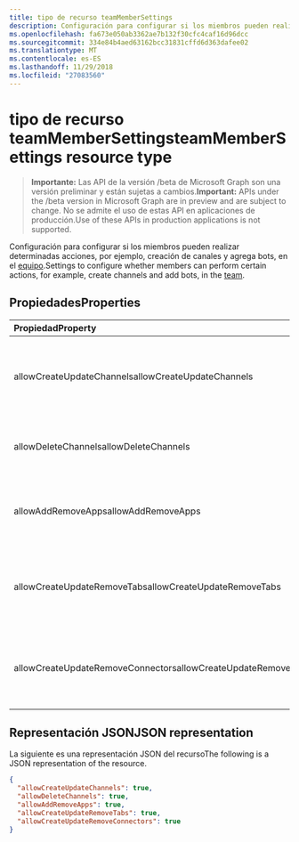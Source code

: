 ```yaml
---
title: tipo de recurso teamMemberSettings
description: Configuración para configurar si los miembros pueden realizar determinadas acciones, por ejemplo, creación de canales y agrega bots, en el equipo.
ms.openlocfilehash: fa673e050ab3362ae7b132f30cfc4caf16d96dcc
ms.sourcegitcommit: 334e84b4aed63162bcc31831cffd6d363dafee02
ms.translationtype: MT
ms.contentlocale: es-ES
ms.lasthandoff: 11/29/2018
ms.locfileid: "27083560"
---
```

# <a name="teammembersettings-resource-type"></a><span data-ttu-id="5edb3-103">tipo de recurso teamMemberSettings</span><span class="sxs-lookup"><span data-stu-id="5edb3-103">teamMemberSettings resource type</span></span>

> <span data-ttu-id="5edb3-104">**Importante:** Las API de la versión /beta de Microsoft Graph son una versión preliminar y están sujetas a cambios.</span><span class="sxs-lookup"><span data-stu-id="5edb3-104">**Important:** APIs under the /beta version in Microsoft Graph are in preview and are subject to change.</span></span> <span data-ttu-id="5edb3-105">No se admite el uso de estas API en aplicaciones de producción.</span><span class="sxs-lookup"><span data-stu-id="5edb3-105">Use of these APIs in production applications is not supported.</span></span>

<span data-ttu-id="5edb3-106">Configuración para configurar si los miembros pueden realizar determinadas acciones, por ejemplo, creación de canales y agrega bots, en el [equipo](team.md).</span><span class="sxs-lookup"><span data-stu-id="5edb3-106">Settings to configure whether members can perform certain actions, for example, create channels and add bots, in the [team](team.md).</span></span>

## <a name="properties"></a><span data-ttu-id="5edb3-107">Propiedades</span><span class="sxs-lookup"><span data-stu-id="5edb3-107">Properties</span></span>
| <span data-ttu-id="5edb3-108">Propiedad</span><span class="sxs-lookup"><span data-stu-id="5edb3-108">Property</span></span>     | <span data-ttu-id="5edb3-109">Tipo</span><span class="sxs-lookup"><span data-stu-id="5edb3-109">Type</span></span>   |<span data-ttu-id="5edb3-110">Descripción</span><span class="sxs-lookup"><span data-stu-id="5edb3-110">Description</span></span>|
|:---------------|:--------|:----------|
|<span data-ttu-id="5edb3-111">allowCreateUpdateChannels</span><span class="sxs-lookup"><span data-stu-id="5edb3-111">allowCreateUpdateChannels</span></span>|<span data-ttu-id="5edb3-112">Booleano</span><span class="sxs-lookup"><span data-stu-id="5edb3-112">Boolean</span></span>|<span data-ttu-id="5edb3-113">Si se establece a miembros es true, puede agregar y actualizar los canales.</span><span class="sxs-lookup"><span data-stu-id="5edb3-113">If set to true, members can add and update channels.</span></span>|
|<span data-ttu-id="5edb3-114">allowDeleteChannels</span><span class="sxs-lookup"><span data-stu-id="5edb3-114">allowDeleteChannels</span></span>|<span data-ttu-id="5edb3-115">Booleano</span><span class="sxs-lookup"><span data-stu-id="5edb3-115">Boolean</span></span>|<span data-ttu-id="5edb3-116">Si se establece en true, miembros puede eliminar canales.</span><span class="sxs-lookup"><span data-stu-id="5edb3-116">If set to true, members can delete channels.</span></span>|
|<span data-ttu-id="5edb3-117">allowAddRemoveApps</span><span class="sxs-lookup"><span data-stu-id="5edb3-117">allowAddRemoveApps</span></span>|<span data-ttu-id="5edb3-118">Booleano</span><span class="sxs-lookup"><span data-stu-id="5edb3-118">Boolean</span></span>|<span data-ttu-id="5edb3-119">Si se establece a miembros es true, puede agregar y quitar aplicaciones.</span><span class="sxs-lookup"><span data-stu-id="5edb3-119">If set to true, members can add and remove apps.</span></span>|
|<span data-ttu-id="5edb3-120">allowCreateUpdateRemoveTabs</span><span class="sxs-lookup"><span data-stu-id="5edb3-120">allowCreateUpdateRemoveTabs</span></span>|<span data-ttu-id="5edb3-121">Booleano</span><span class="sxs-lookup"><span data-stu-id="5edb3-121">Boolean</span></span>|<span data-ttu-id="5edb3-122">Si se establece en true, miembros puede agregar, actualizar y quitar las fichas.</span><span class="sxs-lookup"><span data-stu-id="5edb3-122">If set to true, members can add, update, and remove tabs.</span></span> |
|<span data-ttu-id="5edb3-123">allowCreateUpdateRemoveConnectors</span><span class="sxs-lookup"><span data-stu-id="5edb3-123">allowCreateUpdateRemoveConnectors</span></span>|<span data-ttu-id="5edb3-124">Booleano</span><span class="sxs-lookup"><span data-stu-id="5edb3-124">Boolean</span></span>|<span data-ttu-id="5edb3-125">Si se establece en true, miembros puede agregar, actualizar y quitar conectores.</span><span class="sxs-lookup"><span data-stu-id="5edb3-125">If set to true, members can add, update, and remove connectors.</span></span>|

## <a name="json-representation"></a><span data-ttu-id="5edb3-126">Representación JSON</span><span class="sxs-lookup"><span data-stu-id="5edb3-126">JSON representation</span></span>

<span data-ttu-id="5edb3-127">La siguiente es una representación JSON del recurso</span><span class="sxs-lookup"><span data-stu-id="5edb3-127">The following is a JSON representation of the resource.</span></span>

<!-- {
  "blockType": "resource",
  "@odata.type": "microsoft.graph.teamMemberSettings"
}-->

```json
{
  "allowCreateUpdateChannels": true,
  "allowDeleteChannels": true,
  "allowAddRemoveApps": true,
  "allowCreateUpdateRemoveTabs": true,
  "allowCreateUpdateRemoveConnectors": true
}
```

<!-- uuid: 8fcb5dbc-d5aa-4681-8e31-b001d5168d79
2015-10-25 14:57:30 UTC -->
<!-- {
  "type": "#page.annotation",
  "description": "team's memberSettings resource",
  "keywords": "",
  "section": "documentation",
  "tocPath": ""
}-->
